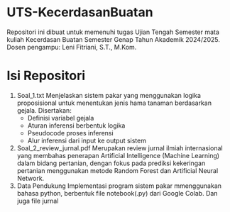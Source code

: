 # UTS-KecerdasanBuatan
Repositori ini dibuat untuk memenuhi tugas Ujian Tengah Semester mata kuliah Kecerdasan Buatan Semester Genap Tahun Akademik 2024/2025.
Dosen pengampu: Leni Fitriani, S.T., M.Kom.

# Isi Repositori
1. Soal_1.txt
   Menjelaskan sistem pakar yang menggunakan logika proposisional untuk menentukan jenis hama tanaman berdasarkan gejala. Disertakan:
   - Definisi variabel gejala
   - Aturan inferensi berbentuk logika
   - Pseudocode proses inferensi
   - Alur inferensi dari input ke output sistem
2. Soal_2_review_jurnal.pdf
   Merupakan review jurnal ilmiah internasional yang membahas penerapan Artificial Intelligence (Machine Learning) dalam bidang pertanian, dengan fokus pada prediksi kekeringan pertanian menggunakan metode Random Forest dan Artificial Neural Network.
3. Data Pendukung
   Implementasi program sistem pakar mmenggunakan bahasa python, berbentuk file notebook(.py) dari Google Colab.
   Dan juga file jurnal
